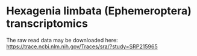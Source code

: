 # Hexagenia limbata (Ephemeroptera) transcriptomics




The raw read data may be downloaded here: https://trace.ncbi.nlm.nih.gov/Traces/sra/?study=SRP215965
